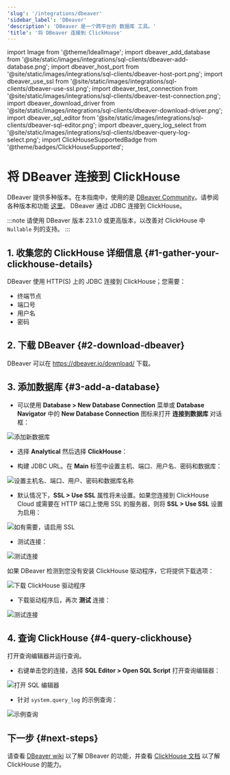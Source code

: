 ```yaml
---
'slug': '/integrations/dbeaver'
'sidebar_label': 'DBeaver'
'description': 'DBeaver 是一个跨平台的 数据库 工具。'
'title': '将 DBeaver 连接到 ClickHouse'
---
```


import Image from '@theme/IdealImage';
import dbeaver_add_database from '@site/static/images/integrations/sql-clients/dbeaver-add-database.png';
import dbeaver_host_port from '@site/static/images/integrations/sql-clients/dbeaver-host-port.png';
import dbeaver_use_ssl from '@site/static/images/integrations/sql-clients/dbeaver-use-ssl.png';
import dbeaver_test_connection from '@site/static/images/integrations/sql-clients/dbeaver-test-connection.png';
import dbeaver_download_driver from '@site/static/images/integrations/sql-clients/dbeaver-download-driver.png';
import dbeaver_sql_editor from '@site/static/images/integrations/sql-clients/dbeaver-sql-editor.png';
import dbeaver_query_log_select from '@site/static/images/integrations/sql-clients/dbeaver-query-log-select.png';
import ClickHouseSupportedBadge from '@theme/badges/ClickHouseSupported';


# 将 DBeaver 连接到 ClickHouse

<ClickHouseSupportedBadge/>

DBeaver 提供多种版本。在本指南中，使用的是 [DBeaver Community](https://dbeaver.io/)。请参阅各种版本和功能 [这里](https://dbeaver.com/edition/)。 DBeaver 通过 JDBC 连接到 ClickHouse。

:::note
请使用 DBeaver 版本 23.1.0 或更高版本，以改善对 ClickHouse 中 `Nullable` 列的支持。
:::

## 1. 收集您的 ClickHouse 详细信息 {#1-gather-your-clickhouse-details}

DBeaver 使用 HTTP(S) 上的 JDBC 连接到 ClickHouse；您需要：

- 终端节点
- 端口号
- 用户名
- 密码

## 2. 下载 DBeaver {#2-download-dbeaver}

DBeaver 可以在 https://dbeaver.io/download/ 下载。

## 3. 添加数据库 {#3-add-a-database}

- 可以使用 **Database > New Database Connection** 菜单或 **Database Navigator** 中的 **New Database Connection** 图标来打开 **连接到数据库** 对话框：

<Image img={dbeaver_add_database} size="md" border alt="添加新数据库" />

- 选择 **Analytical** 然后选择 **ClickHouse**：

- 构建 JDBC URL。在 **Main** 标签中设置主机、端口、用户名、密码和数据库：

<Image img={dbeaver_host_port} size="md" border alt="设置主机名、端口、用户、密码和数据库名称" />

- 默认情况下，**SSL > Use SSL** 属性将未设置。如果您连接到 ClickHouse Cloud 或需要在 HTTP 端口上使用 SSL 的服务器，则将 **SSL > Use SSL** 设置为启用：

<Image img={dbeaver_use_ssl} size="md" border alt="如有需要，请启用 SSL" />

- 测试连接：

<Image img={dbeaver_test_connection} size="md" border alt="测试连接" />

如果 DBeaver 检测到您没有安装 ClickHouse 驱动程序，它将提供下载选项：

<Image img={dbeaver_download_driver} size="md" border alt="下载 ClickHouse 驱动程序" />

- 下载驱动程序后，再次 **测试** 连接：

<Image img={dbeaver_test_connection} size="md" border alt="测试连接" />

## 4. 查询 ClickHouse {#4-query-clickhouse}

打开查询编辑器并运行查询。

- 右键单击您的连接，选择 **SQL Editor > Open SQL Script** 打开查询编辑器：

<Image img={dbeaver_sql_editor} size="md" border alt="打开 SQL 编辑器" />

- 针对 `system.query_log` 的示例查询：

<Image img={dbeaver_query_log_select} size="md" border alt="示例查询" />

## 下一步 {#next-steps}

请查看 [DBeaver wiki](https://github.com/dbeaver/dbeaver/wiki) 以了解 DBeaver 的功能，并查看 [ClickHouse 文档](https://clickhouse.com/docs) 以了解 ClickHouse 的能力。
